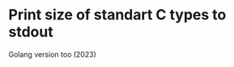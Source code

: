 Print size of standart C types to stdout
========================================

Golang version too (2023)


